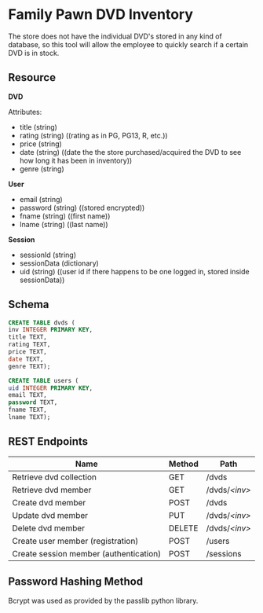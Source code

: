 # Family Pawn DVD Inventory
The store does not have the individual DVD's stored in any kind of database, so this tool will allow the employee to quickly search if a certain DVD is in stock.

## Resource

**DVD**

Attributes:

* title (string)
* rating (string) ((rating as in PG, PG13, R, etc.))
* price (string)
* date (string) ((date the the store purchased/acquired the DVD to see how long it has been in inventory))
* genre (string)

**User**

* email (string)
* password (string) ((stored encrypted))
* fname (string) ((first name))
* lname (string) ((last name))

**Session**
* sessionId (string)
* sessionData (dictionary)
* uid (string) ((user id if there happens to be one logged in, stored inside sessionData))

## Schema

```sql
CREATE TABLE dvds (
inv INTEGER PRIMARY KEY,
title TEXT,
rating TEXT,
price TEXT,
date TEXT,
genre TEXT);
```

```sql
CREATE TABLE users (
uid INTEGER PRIMARY KEY,
email TEXT,
password TEXT,
fname TEXT,
lname TEXT);
```

## REST Endpoints

Name                                   | Method | Path
---------------------------------------|--------|------------------
Retrieve dvd collection                | GET    | /dvds
Retrieve dvd member                    | GET    | /dvds/*\<inv\>*
Create dvd member                      | POST   | /dvds
Update dvd member                      | PUT    | /dvds/*\<inv\>*
Delete dvd member                      | DELETE | /dvds/*\<inv\>*
Create user member (registration)      | POST   | /users
Create session member (authentication) | POST   | /sessions


## Password Hashing Method

Bcrypt was used as provided by the passlib python library.